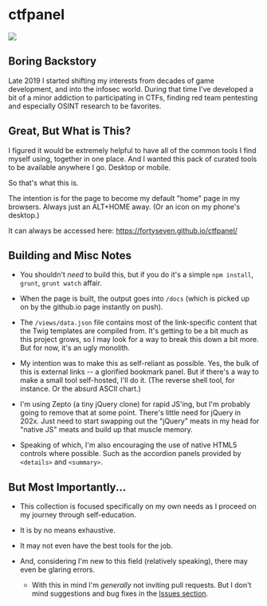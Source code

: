 # ctfpanel
![](https://i.imgur.com/DHscrQE.png)

## Boring Backstory
Late 2019 I started shifting my interests from decades of game development, and into the infosec world. During that time I've developed a bit of a minor addiction to participating in CTFs, finding red team pentesting and especially OSINT research to be favorites.

## Great, But What is This?

I figured it would be extremely helpful to have all of the common tools I find myself using, together in one place. And I wanted this pack of curated tools to be available anywhere I go. Desktop or mobile.

So that's what this is.

The intention is for the page to become my default "home" page in my browsers. Always just an ALT+HOME away. (Or an icon on my phone's desktop.)

It can always be accessed here: https://fortyseven.github.io/ctfpanel/

## Building and Misc Notes
- You shouldn't _need_ to build this, but if you do it's a simple `npm install`, `grunt`, `grunt watch` affair.

- When the page is built, the output goes into `/docs` (which is picked up on by the github.io page instantly on push).

- The `/views/data.json` file contains most of the link-specific content that the Twig templates are compiled from. It's getting to be a bit much as this project grows, so I may look for a way to break this down a bit more. But for now, it's an ugly monolith.

- My intention was to make this as self-reliant as possible. Yes, the bulk of this is external links -- a glorified bookmark panel. But if there's a way to make a small tool self-hosted, I'll do it. (The reverse shell tool, for instance. Or the absurd ASCII chart.)

- I'm using Zepto (a tiny jQuery clone) for rapid JS'ing, but I'm probably going to remove that at some point. There's little need for jQuery in 202x. Just need to start swapping out the "jQuery" meats in my head for "native JS" meats and build up that muscle memory.

- Speaking of which, I'm also encouraging the use of native HTML5 controls where possible. Such as the accordion panels provided by `<details>` and `<summary>`.

## But Most Importantly...

- This collection is focused specifically on my own needs as I proceed on my journey through self-education.

- It is by no means exhaustive.

- It may not even have the best tools for the job.

- And, considering I'm new to this field (relatively speaking), there may even be glaring errors.

  - With this in mind I'm _generally_ not inviting pull requests. But I don't mind suggestions and bug fixes in the [Issues section](https://github.com/Fortyseven/ctfpanel/issues).